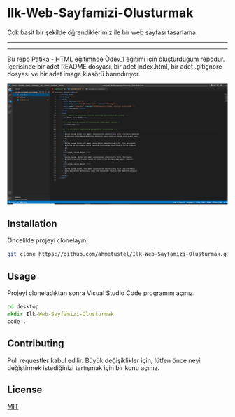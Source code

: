 # Ilk-Web-Sayfamizi-Olusturmak

Çok basit bir şekilde öğrendiklerimiz ile bir web sayfası tasarlama.

---

---

Bu repo [Patika - HTML](https://app.patika.dev/courses/html) eğitimnde Ödev_1 eğitimi için oluşturduğum repodur. İçerisinde bir adet README dosyası, bir adet index.html, bir adet .gitignore dosyası ve bir adet image klasörü barındırıyor.

![Resim](/image/index.png)

## Installation

Öncelikle projeyi clonelayın.

```bash
git clone https://github.com/ahmetustel/Ilk-Web-Sayfamizi-Olusturmak.git
```

## Usage

Projeyi cloneladıktan sonra Visual Studio Code programını açınız.

```cmd
cd desktop
mkdir Ilk-Web-Sayfamizi-Olusturmak
code .
```

## Contributing

Pull requestler kabul edilir. Büyük değişiklikler için, lütfen önce neyi değiştirmek istediğinizi tartışmak için bir konu açınız.

## License

[MIT](https://choosealicense.com/licenses/mit/)
